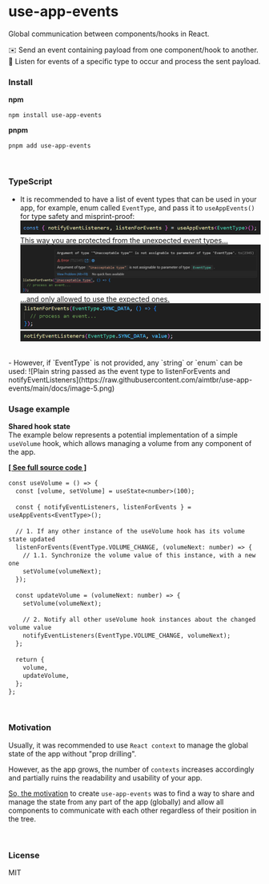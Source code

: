 # use-app-events

Global communication between components/hooks in React.

✉️ Send an event containing payload from one component/hook to another.
📩 Listen for events of a specific type to occur and process the sent payload.


### Install
**npm**
```
npm install use-app-events
```
**pnpm**
```
pnpm add use-app-events
```

<br>

### TypeScript
- It is recommended to have a list of event types that can be used in your app, for example, enum called `EventType`, and pass it to `useAppEvents()` for type safety and misprint-proof:
![EventType passed to useAppEvents as a type](https://raw.githubusercontent.com/aimtbr/use-app-events/main/docs/image-1.png)
<br><ins>This way you are protected from the unexpected event types...</ins><br>
![Unacceptable type passed as the event type to listenForEvents](https://raw.githubusercontent.com/aimtbr/use-app-events/main/docs/image-2.png)
<br><ins>...and only allowed to use the expected ones.</ins><br>
![The expected allowed event type passed to listenForEvents](https://raw.githubusercontent.com/aimtbr/use-app-events/main/docs/image-3.png)
![The expected allowed event type passed to notifyEventListeners](https://raw.githubusercontent.com/aimtbr/use-app-events/main/docs/image-4.png)
<br>
- However, if `EventType` is not provided, any `string` or `enum` can be used:
![Plain string passed as the event type to listenForEvents and notifyEventListeners](https://raw.githubusercontent.com/aimtbr/use-app-events/main/docs/image-5.png)

<br>

### Usage example

**Shared hook state**  
The example below represents a potential implementation of a simple `useVolume` hook, which allows managing a volume from any component of the app.

**[[ See full source code ]](https://github.com/aimtbr/use-app-events/blob/main/examples/shared-hook-state/SharedHookState.tsx)**

   ```tsx
   const useVolume = () => {
     const [volume, setVolume] = useState<number>(100);

     const { notifyEventListeners, listenForEvents } = useAppEvents<EventType>();

     // 1. If any other instance of the useVolume hook has its volume state updated
     listenForEvents(EventType.VOLUME_CHANGE, (volumeNext: number) => {
       // 1.1. Synchronize the volume value of this instance, with a new one
       setVolume(volumeNext);
     });

     const updateVolume = (volumeNext: number) => {
       setVolume(volumeNext);

       // 2. Notify all other useVolume hook instances about the changed volume value
       notifyEventListeners(EventType.VOLUME_CHANGE, volumeNext);
     };

     return {
       volume,
       updateVolume,
     };
   };
   ```

<br>

### Motivation
Usually, it was recommended to use `React context` to manage the global state of the app without "prop drilling".

However, as the app grows, the number of `contexts` increases accordingly and partially ruins the readability and usability of your app.

<ins>So, the motivation</ins> to create `use-app-events` was to find a way to share and manage the state from any part of the app (globally) and allow all components to communicate with each other regardless of their position in the tree.

<br>

### License
MIT

